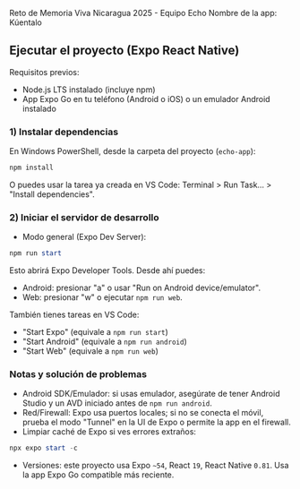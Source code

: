 Reto de Memoria Viva Nicaragua 2025 - Equipo Echo
Nombre de la app: Kúentalo

## Ejecutar el proyecto (Expo React Native)

Requisitos previos:
- Node.js LTS instalado (incluye npm)
- App Expo Go en tu teléfono (Android o iOS) o un emulador Android instalado

### 1) Instalar dependencias

En Windows PowerShell, desde la carpeta del proyecto (`echo-app`):

```powershell
npm install
```

O puedes usar la tarea ya creada en VS Code: Terminal > Run Task… > "Install dependencies".

### 2) Iniciar el servidor de desarrollo

- Modo general (Expo Dev Server):

```powershell
npm run start
```

Esto abrirá Expo Developer Tools. Desde ahí puedes:
- Android: presionar "a" o usar "Run on Android device/emulator".
- Web: presionar "w" o ejecutar `npm run web`.

También tienes tareas en VS Code:
- "Start Expo" (equivale a `npm run start`)
- "Start Android" (equivale a `npm run android`)
- "Start Web" (equivale a `npm run web`)

### Notas y solución de problemas

- Android SDK/Emulador: si usas emulador, asegúrate de tener Android Studio y un AVD iniciado antes de `npm run android`.
- Red/Firewall: Expo usa puertos locales; si no se conecta el móvil, prueba el modo "Tunnel" en la UI de Expo o permite la app en el firewall.
- Limpiar caché de Expo si ves errores extraños:

```powershell
npx expo start -c
```

- Versiones: este proyecto usa Expo `~54`, React `19`, React Native `0.81`. Usa la app Expo Go compatible más reciente.
